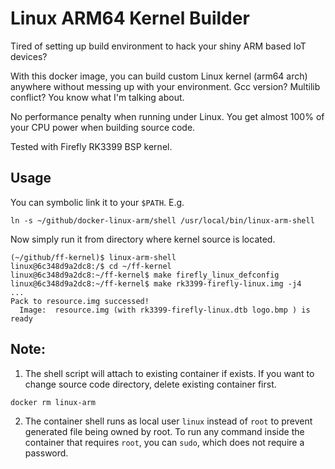 # Linux ARM64 Kernel Builder
Tired of setting up build environment to hack your shiny ARM based IoT devices?

With this docker image, you can build custom Linux kernel (arm64 arch) anywhere
without messing up with your environment.  Gcc version?  Multilib conflict?
You know what I'm talking about.

No performance penalty when running under Linux.  You get almost 100% of your CPU power when building source code.

Tested with Firefly RK3399 BSP kernel.

## Usage
You can symbolic link it to your `$PATH`.  E.g.
```
ln -s ~/github/docker-linux-arm/shell /usr/local/bin/linux-arm-shell
```

Now simply run it from directory where kernel source is located.

```
(~/github/ff-kernel)$ linux-arm-shell
linux@6c348d9a2dc8:/$ cd ~/ff-kernel
linux@6c348d9a2dc8:~/ff-kernel$ make firefly_linux_defconfig
linux@6c348d9a2dc8:~/ff-kernel$ make rk3399-firefly-linux.img -j4
...
Pack to resource.img successed!
  Image:  resource.img (with rk3399-firefly-linux.dtb logo.bmp ) is ready
```

## Note:
1. The shell script will attach to existing container if exists. If you want to change source code directory, delete
existing container first.
```
docker rm linux-arm
```

2. The container shell runs as local user `linux` instead of `root` to prevent generated file being owned by root.
To run any command inside the container that requires `root`, you can `sudo`, which does not require a password.
